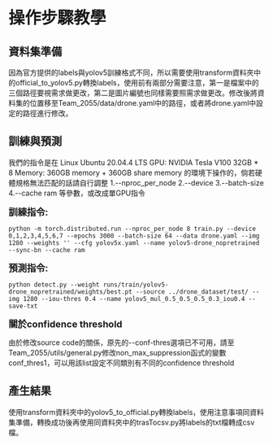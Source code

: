 # <p class="text-center"><font size=6 class="text-center" >操作步驟教學</font></p>

## 資料集準備
因為官方提供的labels與yolov5訓練格式不同，所以需要使用transform資料夾中的official_to_yolov5.py轉換labels，使用前有兩部分需要注意，第一是檔案中的三個路徑要視需求做更改，第二是圖片編號也同樣需要照需求做更改。修改後將資料集的位置移至Team_2055/data/drone.yaml中的路徑，或者將drone.yaml中設定的路徑進行修改。

## 訓練與預測
我們的指令是在
Linux Ubuntu 20.04.4 LTS
GPU: NVIDIA Tesla V100 32GB * 8
Memory: 360GB memory + 360GB share memory
的環境下操作的，倘若硬體規格無法匹配的話請自行調整
1.--nproc_per_node
2.--device
3.--batch-size
4.--cache ram
等參數，或改成單GPU指令


<b><font size="4">訓練指令:</font></b>

```python -m torch.distributed.run --nproc_per_node 8 train.py --device 0,1,2,3,4,5,6,7 --epochs 3000 --batch-size 64 --data drone.yaml --img 1280 --weights '' --cfg yolov5x.yaml --name yolov5-drone_nopretrained --sync-bn --cache ram```

<b><font size="4">預測指令:</font></b>


```python detect.py --weight runs/train/yolov5-drone_nopretrained/weights/best.pt --source ../drone_dataset/test/ --img 1280 --iou-thres 0.4 --name yolov5_mul_0.5_0.5_0.5_0.3_iou0.4 --save-txt```

<b><font size="4">關於confidence threshold</font></b>


由於修改source code的關係，原先的--conf-thres選項已不可用，請至Team_2055/utils/general.py修改non_max_suppression函式的變數conf_thres1，可以用該list設定不同類別有不同的confidence threshold

## 產生結果
使用transform資料夾中的yolov5_to_official.py轉換labels，使用注意事項同資料集準備，轉換成功後再使用同資料夾中的trasTocsv.py將labels的txt檔轉成csv檔。
